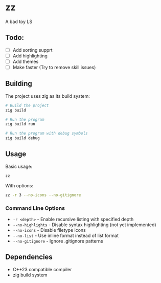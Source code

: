 # zz
A bad toy LS

## Todo:
 - [ ] Add sorting supprt
 - [ ] Add highlighting
 - [ ] Add themes
 - [ ] Make faster (Try to remove skill issues)

## Building

The project uses zig as its build system:

```bash
# Build the project
zig build

# Run the program
zig build run

# Run the program with debug symbols
zig build debug
```

## Usage

Basic usage:
```bash
zz
```

With options:
```bash
zz -r 3 --no-icons --no-gitignore
```

### Command Line Options

- `-r <depth>` - Enable recursive listing with specified depth
- `--no-highlights` - Disable syntax highlighting (not yet implemented)
- `--no-icons` - Disable filetype icons
- `--no-list` - Use inline format instead of list format
- `--no-gitignore` - Ignore .gitignore patterns

## Dependencies

- C++23 compatible compiler
- zig build system
